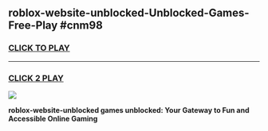 
## roblox-website-unblocked-Unblocked-Games-Free-Play #cnm98
<h3>
<a href="https://us.freeplayer.one?title=roblox-website-unblocked&ref=9M">CLICK TO PLAY</a></h3>
<hr>

<h3>
<a href="https://us.freeplayer.one?title=roblox-website-unblocked&ref=9M">CLICK 2 PLAY</a>
  
</h3>

<a href="https://us.freeplayer.one?title=roblox-website-unblocked&ref=9M"><img src="https://clearcache.store/games.png"></a>


**roblox-website-unblocked games unblocked: Your Gateway to Fun and Accessible Online Gaming**

